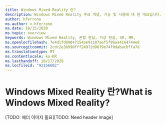 ```yaml
---
title: Windows Mixed Reality 란?
description: Windows Mixed Reality 주요 개념, 기능 및 사용에 대 한 개요입니다.
author: hferrone
ms.author: v-hferrone
ms.date: 10/15/2020
ms.topic: overview
keywords: Windows Mixed Reality, 혼합 현실, 가상 현실, VR, MR,
ms.openlocfilehash: 7e4d1fd89047154ae91107aef5f86aa4164744e8
ms.sourcegitcommit: 2cdc2e38990fff24972d98f9e74f0dabacbffa7d
ms.translationtype: MT
ms.contentlocale: ko-KR
ms.lasthandoff: 10/17/2020
ms.locfileid: "92156602"
---
```

# <a name="what-is-windows-mixed-reality"></a><span data-ttu-id="f3d23-104">Windows Mixed Reality 란?</span><span class="sxs-lookup"><span data-stu-id="f3d23-104">What is Windows Mixed Reality?</span></span>

<span data-ttu-id="f3d23-105">[TODO: 헤더 이미지 필요]</span><span class="sxs-lookup"><span data-stu-id="f3d23-105">[TODO: Need header image]</span></span>
